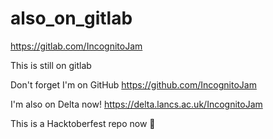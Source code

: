# also_on_gitlab
https://gitlab.com/IncognitoJam

This is still on gitlab

Don't forget I'm on GitHub https://github.com/IncognitoJam

I'm also on Delta now! https://delta.lancs.ac.uk/IncognitoJam

This is a Hacktoberfest repo now 🎃
